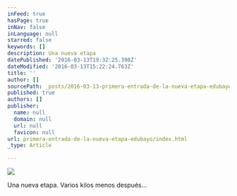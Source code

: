 ```yaml
---
inFeed: true
hasPage: true
inNav: false
inLanguage: null
starred: false
keywords: []
description: Una nueva etapa
datePublished: '2016-03-13T19:32:25.398Z'
dateModified: '2016-03-13T15:22:24.763Z'
title: ''
author: []
sourcePath: _posts/2016-03-13-primera-entrada-de-la-nueva-etapa-edubayo.md
published: true
authors: []
publisher:
  name: null
  domain: null
  url: null
  favicon: null
url: primera-entrada-de-la-nueva-etapa-edubayo/index.html
_type: Article

---
```

![](https://s3-us-west-2.amazonaws.com/the-grid-img/p/7edf0acedd2decdd9f85980da897817725ee5ddb.jpg)

Una nueva etapa. Varios kilos menos después...